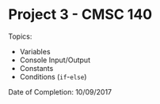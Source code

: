 # Project 3 - CMSC 140
Topics:
- Variables
- Console Input/Output
- Constants
- Conditions (```if```-```else```)

Date of Completion: 10/09/2017
